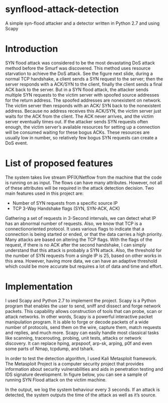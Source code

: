 # synflood-attack-detection
A simple syn-flood attacker and a detector written in Python 2.7 and using Scapy

# Introduction

SYN flood attack was considered to be the most devastating DoS attack method
before the Smurf was discovered. This method uses resource starvation to
achieve the DoS attack. See the figure next slide, during a normal TCP handshake, a client sends a SYN request to the server; then the server responds with
a ACK/SYN to the client, finally the client sends a final ACK back to the server.
But in a SYN flood attack, the attacker sends multiple SYN requests to the victim server with spoofed source addresses for the return address. The spoofed
addresses are nonexistent on network. The victim server then responds with an
ACK/ SYN back to the nonexistent address. Because no address receives this
ACK/SYN, the victim server just waits for the ACK from the client. The ACK
never arrives, and the victim server eventually times out. If the attacker sends
SYN requests often enough, the victim server’s available resources for setting up
a connection will be consumed waiting for these bogus ACKs. These resources
are usually low in number, so relatively few bogus SYN requests can create a
DoS event.

# List of proposed features

The system takes live stream IPFIX/Netflow from the machine that the code
is running on as input. The flows can have many attributes. However, not all
of these attributes will be required in the attack detection decision. Two main
features used in this project are:

- Number of SYN requests from a specific source IP
- TCP 3-Way Handshake flags (SYN, SYN-ACK, ACK)

Gathering a set of requests in 3-Second intervals, we can detect what IP has
an abnormal number of requests. Also, we know that TCP is a connectionoriented protocol. It uses various flags to indicate that a connection is being
started or ended, or that the data carries a high priority. Many attacks are
based on altering the TCP flags. With the flags of the request, if there is no
ACK after the second handshake, I can simply understand that this attack is
probably a SYN attack. Also, the threshold for the number of SYN requests
from a single IP is 25, based on other works in this area. However, having
more data, we can have an adaptive threshold which could be more accurate
but requires a lot of data and time and effort.

# Implementation

I used Scapy and Python 2.7 to implement the project. Scapy is a Python
program that enables the user to send, sniff and dissect and forge network packets. This capability allows construction of tools that can probe, scan or attack
networks. In other words, Scapy is a powerful interactive packet manipulation
program. It is able to forge or decode packets of a wide number of protocols,
send them on the wire, capture them, match requests and replies, and much
more. Scapy can easily handle most classical tasks like scanning, tracerouting,
probing, unit tests, attacks or network discovery. It can replace hping, arpspoof,
arp-sk, arping, p0f and even some parts of Nmap, tcpdump, and tshark.

In order to test the detection algorithm, I used Kali Metasploit framework.
The Metasploit Project is a computer security project that provides information
about security vulnerabilities and aids in penetration testing and IDS signature
development. In figure below, you can see a sample of running SYN Flood
attack on the victim machine.

In the output, we log the system behaviour every 3 seconds. If an attack is
detected, the system outputs the time of the attack as well as it’s source.
